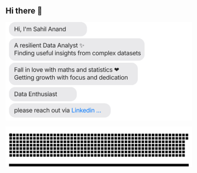 ## Hi there 👋

[![](https://github.com/sahil1213-ux/sahil1213-ux/blob/main/chat.svg)](https://www.linkedin.com/in/sahilanand-tech/) 

[![](https://github.com/izam-mohammed/izam-mohammed/blob/feature/github-contribution-grid-snake.svg)](https://www.linkedin.com/in/sahilanand-tech/)

<!--
**sahil1213-ux/sahil1213-ux** is a ✨ _special_ ✨ repository because its `README.md` (this file) appears on your GitHub profile.

Here are some ideas to get you started:

- 🔭 I’m currently working on ...
- 🌱 I’m currently learning ...
- 👯 I’m looking to collaborate on ...
- 🤔 I’m looking for help with ...
- 💬 Ask me about ...
- 📫 How to reach me: ...
- 😄 Pronouns: ...
- ⚡ Fun fact: ...
-->
